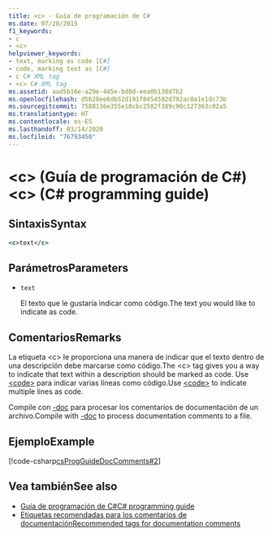 ```yaml
---
title: <c> - Guía de programación de C#
ms.date: 07/20/2015
f1_keywords:
- c
- <c>
helpviewer_keywords:
- text, marking as code [C#]
- code, marking text as [C#]
- c C# XML tag
- <c> C# XML tag
ms.assetid: aad5b16e-a29e-445e-bd0d-eea0b138d7b2
ms.openlocfilehash: d5b28ee6db52d191f8454592d792ac0a1e1dc73b
ms.sourcegitcommit: 7588136e355e10cbc2582f389c90c127363c02a5
ms.translationtype: HT
ms.contentlocale: es-ES
ms.lasthandoff: 03/14/2020
ms.locfileid: "76793450"
---
```

# <a name="c-c-programming-guide"></a><span data-ttu-id="9b370-102">\<c> (Guía de programación de C#)</span><span class="sxs-lookup"><span data-stu-id="9b370-102">\<c> (C# programming guide)</span></span>

## <a name="syntax"></a><span data-ttu-id="9b370-103">Sintaxis</span><span class="sxs-lookup"><span data-stu-id="9b370-103">Syntax</span></span>

```xml
<c>text</c>
```

## <a name="parameters"></a><span data-ttu-id="9b370-104">Parámetros</span><span class="sxs-lookup"><span data-stu-id="9b370-104">Parameters</span></span>

- `text`

  <span data-ttu-id="9b370-105">El texto que le gustaría indicar como código.</span><span class="sxs-lookup"><span data-stu-id="9b370-105">The text you would like to indicate as code.</span></span>

## <a name="remarks"></a><span data-ttu-id="9b370-106">Comentarios</span><span class="sxs-lookup"><span data-stu-id="9b370-106">Remarks</span></span>

<span data-ttu-id="9b370-107">La etiqueta \<c> le proporciona una manera de indicar que el texto dentro de una descripción debe marcarse como código.</span><span class="sxs-lookup"><span data-stu-id="9b370-107">The \<c> tag gives you a way to indicate that text within a description should be marked as code.</span></span> <span data-ttu-id="9b370-108">Use [\<code>](./code.md) para indicar varias líneas como código.</span><span class="sxs-lookup"><span data-stu-id="9b370-108">Use [\<code>](./code.md) to indicate multiple lines as code.</span></span>

<span data-ttu-id="9b370-109">Compile con [-doc](../../language-reference/compiler-options/doc-compiler-option.md) para procesar los comentarios de documentación de un archivo.</span><span class="sxs-lookup"><span data-stu-id="9b370-109">Compile with [-doc](../../language-reference/compiler-options/doc-compiler-option.md) to process documentation comments to a file.</span></span>

## <a name="example"></a><span data-ttu-id="9b370-110">Ejemplo</span><span class="sxs-lookup"><span data-stu-id="9b370-110">Example</span></span>

[!code-csharp[csProgGuideDocComments#2](~/samples/snippets/csharp/VS_Snippets_VBCSharp/csProgGuideDocComments/CS/DocComments.cs#2)]
  
## <a name="see-also"></a><span data-ttu-id="9b370-111">Vea también</span><span class="sxs-lookup"><span data-stu-id="9b370-111">See also</span></span>

- [<span data-ttu-id="9b370-112">Guía de programación de C#</span><span class="sxs-lookup"><span data-stu-id="9b370-112">C# programming guide</span></span>](../index.md)
- [<span data-ttu-id="9b370-113">Etiquetas recomendadas para los comentarios de documentación</span><span class="sxs-lookup"><span data-stu-id="9b370-113">Recommended tags for documentation comments</span></span>](./recommended-tags-for-documentation-comments.md)
